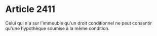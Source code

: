 # Article 2411

Celui qui n'a sur l'immeuble qu'un droit conditionnel ne peut consentir qu'une hypothèque soumise à la même condition.
